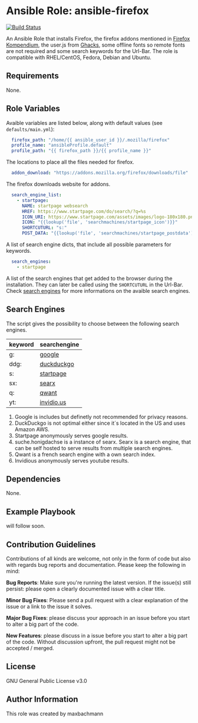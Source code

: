 # Ansible Role: ansible-firefox

[![Build Status](https://travis-ci.com/maxbachmann/role-firefox.svg?branch=master)](https://travis-ci.com/maxbachmann/role-firefox)

An Ansible Role that installs Firefox, the firefox addons mentioned in [Firefox Kompendium](https://www.kuketz-blog.de/firefox-ein-browser-fuer-datenschutzbewusste-firefox-kompendium-teil1/), the user.js from [Ghacks](https://github.com/ghacksuserjs/ghacks-user.js), some offline fonts so remote fonts are not required and some search keywords for the Url-Bar. The role is compatible with RHEL/CentOS, Fedora, Debian and Ubuntu.

## Requirements
None.

## Role Variables
Avaible variables are listed below, along with default values (see `defaults/main.yml`):

```yaml
  firefox_path: "/home/{{ ansible_user_id }}/.mozilla/firefox"
  profile_name: "ansibleProfile.default"
  profile_path: "{{ firefox_path }}/{{ profile_name }}"
```
The locations to place all the files needed for firefox.

```yaml
  addon_download: "https://addons.mozilla.org/firefox/downloads/file"
```
The firefox downloads website for addons.

```yaml
  search_engine_list:
    - startpage:
      NAME: startpage websearch
      HREF: https://www.startpage.com/do/search/?q=%s
      ICON_URI: https://www.startpage.com/assets/images/logo-180x180.png?v=48842639
      ICON: "{{lookup('file', 'searchmachines/startpage_icon')}}"
      SHORTCUTURL: "s:"
      POST_DATA: "{{lookup('file', 'searchmachines/startpage_postdata')}}"
```
A list of search engine dicts, that include all possible parameters for keywords.

```yaml
  search_engines:
    - startpage
```
A list of the search engines that get added to the browser during the installation. They can later be called using the `SHORTCUTURL` in the Url-Bar. Check [search engines](#search-engines) for more informations on the avaible search engines.

## Search Engines
The script gives the possibility to choose between the following search engines.

| keyword | searchengine                                           |
|---------|--------------------------------------------------------|
| g:      | [google](https://www.google.com/search?q=%s)           |
| ddg:    | [duckduckgo](https://duckduckgo.com/?q=%s)             |
| s:      | [startpage](https://www.startpage.com/do/search/?q=%s) |
| sx:     | [searx](https://suche.honigdachse.de/?q=%s)            |
| q:      | [qwant](https://lite.qwant.com/?q=%s)                  |
| yt:     | [invidio.us](https://invidio.us/search?q=%s)           |

1) Google is includes but definetly not recommended for privacy reasons.
2) DuckDuckgo is not optimal either since it´s located in the US and uses Amazon AWS.
3) Startpage anonymously serves google results.
4) suche.honigdachse is a instance of searx. Searx is a search engine, that can be self hosted to serve results from multiple search engines.
5) Qwant is a french search engine with a own search index.
6) Invidious anonymously serves youtube results.

## Dependencies
None.

## Example Playbook
will follow soon.

## Contribution Guidelines
Contributions of all kinds are welcome, not only in the form of code but also with regards bug reports and documentation.
Please keep the following in mind:

**Bug Reports**:  Make sure you're running the latest version. If the issue(s) still persist: please open a clearly documented issue with a clear title.

**Minor Bug Fixes**: Please send a pull request with a clear explanation of the issue or a link to the issue it solves.

**Major Bug Fixes**: please discuss your approach in an issue before you start to alter a big part of the code.

**New Features**: please discuss in a issue before you start to alter a big part of the code. Without discussion upfront, the pull request might not be accepted / merged.

## License
GNU General Public License v3.0

## Author Information
This role was created by maxbachmann
